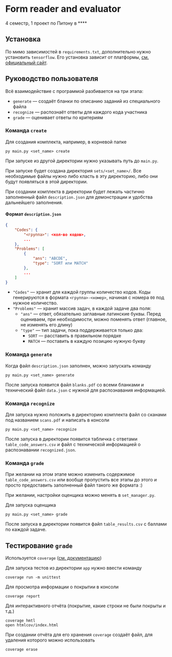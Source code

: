 # Form reader and evaluator 
4 семестр, 1 проект по Питону в ****

## Установка
По мимо зависимостей в `requirements.txt`, дополнительно нужно установить `tensorflow`. Его установка зависит от платформы, [см. официальный сайт](https://www.tensorflow.org/install).

## Руководство пользователя

Всё взаимодействие с программой разбивается на три этапа:
- `generate` &mdash; создаёт бланки по описанию заданий из специального файла
- `recognize` &mdash; распознаёт ответы для каждого кода участника
- `grade` &mdash; оценивает ответы по критериям
  

### Команда `create`
Для создания комплекта, например, в корневой папке 
```
py main.py <set_name> create
```
При запуске из другой директории нужно указывать путь до `main.py`.

При запуске будет создана директория `sets/<set_name>/`. Все необходимые файлы нужно либо класть в эту директорию, либо они будут появляться в этой директории.

При создании комплекта в директории будет лежать частично заполненный файл `description.json` для демонстрации и удобства дальнейшего заполнения.

#### Формат `description.json`
```json
{
    "Codes": {
        "<группа>": <кол-во кодов>,
        ...
    },
    "Problems": [
        {
            "ans": "ABCDE",
            "type": "SORT или MATCH"
        },
        ...
    ]
}
```
- `"Codes"` &mdash; хранит для каждой группы количество кодов. Коды генерируются в формата `<группа>-<номер>`, начиная с номера `00` под нужное количество.
- `"Problems"` &mdash; хранит массив задач, в каждой задаче два поля: 
  - `"ans"` &mdash; ответ, обязательно заглавные латинские буквы. Перед оцениваем, при необходимости, можно поменять ответ (главное, не изменять его длину)
  - `"type"` &mdash; тип задачи, пока поддерживается только два: 
    - `SORT` &mdash; расставить в правильном порядке
    - `MATCH` &mdash; поставить в каждую позицию нужную букву
  
### Команда `generate`
Когда файл `description.json` заполнен, можно запускать команду
```
py main.py <set_name> generate
```

После запуска появится файл `blanks.pdf` со всеми бланками и технический файл `data.json` с нужной для распознавания информацией.

### Команда `recognize`
Для запуска нужно положить в директорию комплекта файл со сканами под названием `scans.pdf` и написать в консоли
```
py main.py <set_name> recognize
```

После запуска в директории появится табличка с ответами `table_code_answers.csv` и файл с технической информацией о распознавании `recognized.json`.

### Команда `grade`
При желании на этом этапе можно изменить содержимое `table_code_answers.csv` или вообще пропустить все этапы до этого и просто предоставить заполненный файл такого же формата :)

При желании, настройки оценщика можно менять в `set_manager.py`.

Для запуска оценщика 
```
py main.py <set_name> grade
```
После запуска в директории появится файл `table_results.csv` с баллами по каждой задаче.

<!-- [Пример.](https://github.com/NoblFriend/python_proj_1/blob/master/demo/exmaple_blank.png) -->

<!-- Для каждого тестирования создается отдельная папка где будет храниться вся нужная информация (описание заданий, сканы).
Программа запускаеться из корня этой папки. Здесь в планах располагать критерии и описание заданий сразу на бланках, чтобы развести генерацию бланков и проверку и не быть зависимым от потери данных.

## Структура проекта -->

## Тестирование `grade`
Используется `coverage` ([см. документацию](https://coverage.readthedocs.io/en/7.2.5/source.html))

Для запуска тестов из директории `app` нужно ввести команду 
```shell
coverage run -m unittest 
```
Для просмотра информации о покрытии в консоли 
```shell
coverage report
```
Для интерактивного отчёта (покрытие, какие строки не были покрыты и т.д.) 
```shell
coverage hmtl
open htmlcov/index.html
```
При создании отчёта для его хранения `coverage` создаёт файл, для удаления которого можно использовать 
```
coverage erase
```
